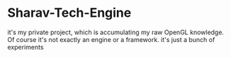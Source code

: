 Sharav-Tech-Engine
==================

it's my private project, which is accumulating my raw OpenGL knowledge. Of course it's not exactly an engine or a framework. it's just a bunch of experiments
